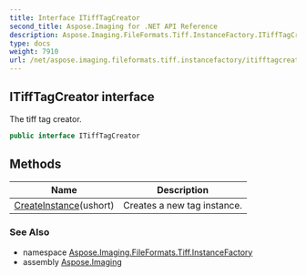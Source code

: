 ```yaml
---
title: Interface ITiffTagCreator
second_title: Aspose.Imaging for .NET API Reference
description: Aspose.Imaging.FileFormats.Tiff.InstanceFactory.ITiffTagCreator interface. The tiff tag creator
type: docs
weight: 7910
url: /net/aspose.imaging.fileformats.tiff.instancefactory/itifftagcreator/
---
```

## ITiffTagCreator interface

The tiff tag creator.

```csharp
public interface ITiffTagCreator
```

## Methods

| Name | Description |
| --- | --- |
| [CreateInstance](../../aspose.imaging.fileformats.tiff.instancefactory/itifftagcreator/createinstance/)(ushort) | Creates a new tag instance. |

### See Also

* namespace [Aspose.Imaging.FileFormats.Tiff.InstanceFactory](../../aspose.imaging.fileformats.tiff.instancefactory/)
* assembly [Aspose.Imaging](../../)


